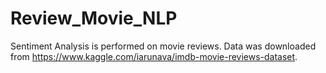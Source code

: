 # Review_Movie_NLP
Sentiment Analysis is performed on movie reviews. Data was downloaded from 
https://www.kaggle.com/iarunava/imdb-movie-reviews-dataset.
